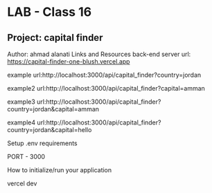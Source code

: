 # LAB - Class 16

## Project: capital finder

Author: ahmad alanati
Links and Resources
back-end server url: https://capital-finder-one-blush.vercel.app

example url:http://localhost:3000/api/capital_finder?country=jordan

example2 url:http://localhost:3000/api/capital_finder?capital=amman

example3 url:http://localhost:3000/api/capital_finder?country=jordan&capital=amman

example4 url:http://localhost:3000/api/capital_finder?country=jordan&capital=hello

Setup
.env requirements 


PORT - 3000

How to initialize/run your application

vercel dev
